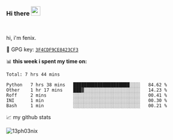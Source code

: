 ### Hi there <img src="https://media.giphy.com/media/hvRJCLFzcasrR4ia7z/giphy.gif" width="25px">

<br />

hi, i'm fenix.

:key: GPG key: [`3F4CDF9CE8423CF3`](https://github.com/13ph03nix.gpg)


📊 **this week i spent my time on:**
<!--START_SECTION:waka-->
```text
Total: 7 hrs 44 mins

Python   7 hrs 38 mins   █████████████████████░░░░   84.62 % 
Other    1 hr 17 mins    ███▓░░░░░░░░░░░░░░░░░░░░░   14.23 % 
Roff     2 mins          ░░░░░░░░░░░░░░░░░░░░░░░░░   00.41 % 
INI      1 min           ░░░░░░░░░░░░░░░░░░░░░░░░░   00.30 % 
Bash     1 min           ░░░░░░░░░░░░░░░░░░░░░░░░░   00.21 % 
```
<!--END_SECTION:waka-->


📈 my github stats

<a>
<img align="center" src="https://github-readme-stats.vercel.app/api?username=13ph03nix&show_icons=true&hide=stars&include_all_commits=true&theme=blueberry" alt="13ph03nix" />
</a>
